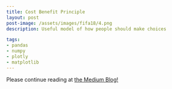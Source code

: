 ```yaml
---
title: Cost Benefit Principle
layout: post
post-image: /assets/images/fifa18/4.png
description: Useful model of how people should make choices

tags: 
- pandas
- numpy
- plotly
- matplotlib
---
```



Please continue reading at [the Medium Blog!](https://medium.com/@sam_12/cost-benefit-principle-38b13d6b1c93)



